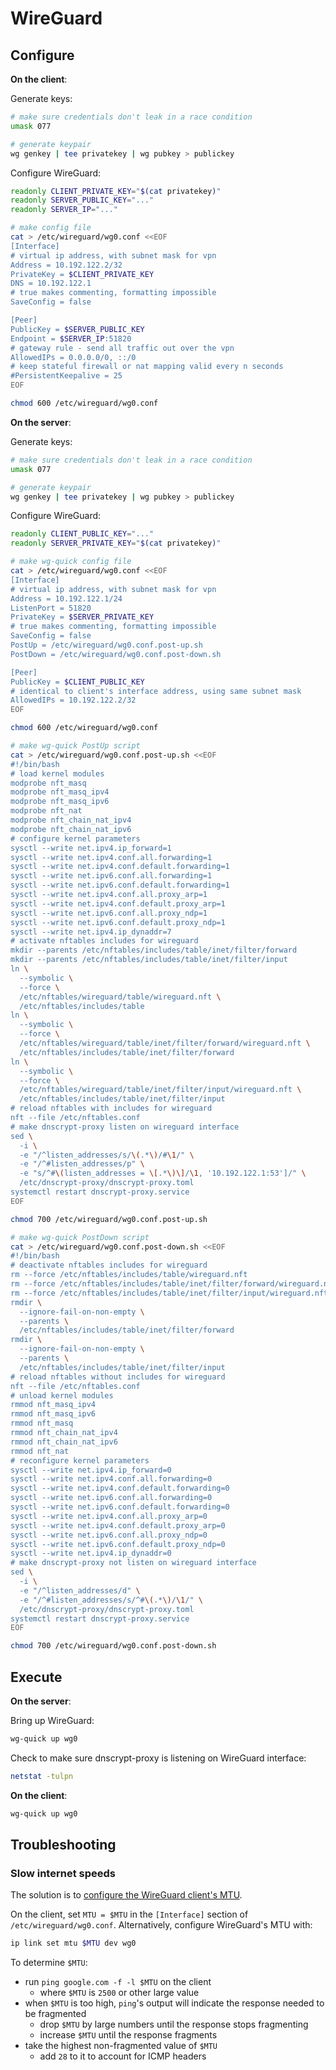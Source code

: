 # WireGuard

## Configure

**On the client**:

Generate keys:

```sh
# make sure credentials don't leak in a race condition
umask 077

# generate keypair
wg genkey | tee privatekey | wg pubkey > publickey
```

Configure WireGuard:

```sh
readonly CLIENT_PRIVATE_KEY="$(cat privatekey)"
readonly SERVER_PUBLIC_KEY="..."
readonly SERVER_IP="..."

# make config file
cat > /etc/wireguard/wg0.conf <<EOF
[Interface]
# virtual ip address, with subnet mask for vpn
Address = 10.192.122.2/32
PrivateKey = $CLIENT_PRIVATE_KEY
DNS = 10.192.122.1
# true makes commenting, formatting impossible
SaveConfig = false

[Peer]
PublicKey = $SERVER_PUBLIC_KEY
Endpoint = $SERVER_IP:51820
# gateway rule - send all traffic out over the vpn
AllowedIPs = 0.0.0.0/0, ::/0
# keep stateful firewall or nat mapping valid every n seconds
#PersistentKeepalive = 25
EOF

chmod 600 /etc/wireguard/wg0.conf
```

**On the server**:

Generate keys:

```sh
# make sure credentials don't leak in a race condition
umask 077

# generate keypair
wg genkey | tee privatekey | wg pubkey > publickey
```

Configure WireGuard:

```sh
readonly CLIENT_PUBLIC_KEY="..."
readonly SERVER_PRIVATE_KEY="$(cat privatekey)"

# make wg-quick config file
cat > /etc/wireguard/wg0.conf <<EOF
[Interface]
# virtual ip address, with subnet mask for vpn
Address = 10.192.122.1/24
ListenPort = 51820
PrivateKey = $SERVER_PRIVATE_KEY
# true makes commenting, formatting impossible
SaveConfig = false
PostUp = /etc/wireguard/wg0.conf.post-up.sh
PostDown = /etc/wireguard/wg0.conf.post-down.sh

[Peer]
PublicKey = $CLIENT_PUBLIC_KEY
# identical to client's interface address, using same subnet mask
AllowedIPs = 10.192.122.2/32
EOF

chmod 600 /etc/wireguard/wg0.conf

# make wg-quick PostUp script
cat > /etc/wireguard/wg0.conf.post-up.sh <<EOF
#!/bin/bash
# load kernel modules
modprobe nft_masq
modprobe nft_masq_ipv4
modprobe nft_masq_ipv6
modprobe nft_nat
modprobe nft_chain_nat_ipv4
modprobe nft_chain_nat_ipv6
# configure kernel parameters
sysctl --write net.ipv4.ip_forward=1
sysctl --write net.ipv4.conf.all.forwarding=1
sysctl --write net.ipv4.conf.default.forwarding=1
sysctl --write net.ipv6.conf.all.forwarding=1
sysctl --write net.ipv6.conf.default.forwarding=1
sysctl --write net.ipv4.conf.all.proxy_arp=1
sysctl --write net.ipv4.conf.default.proxy_arp=1
sysctl --write net.ipv6.conf.all.proxy_ndp=1
sysctl --write net.ipv6.conf.default.proxy_ndp=1
sysctl --write net.ipv4.ip_dynaddr=7
# activate nftables includes for wireguard
mkdir --parents /etc/nftables/includes/table/inet/filter/forward
mkdir --parents /etc/nftables/includes/table/inet/filter/input
ln \
  --symbolic \
  --force \
  /etc/nftables/wireguard/table/wireguard.nft \
  /etc/nftables/includes/table
ln \
  --symbolic \
  --force \
  /etc/nftables/wireguard/table/inet/filter/forward/wireguard.nft \
  /etc/nftables/includes/table/inet/filter/forward
ln \
  --symbolic \
  --force \
  /etc/nftables/wireguard/table/inet/filter/input/wireguard.nft \
  /etc/nftables/includes/table/inet/filter/input
# reload nftables with includes for wireguard
nft --file /etc/nftables.conf
# make dnscrypt-proxy listen on wireguard interface
sed \
  -i \
  -e "/^listen_addresses/s/\(.*\)/#\1/" \
  -e "/^#listen_addresses/p" \
  -e "s/^#\(listen_addresses = \[.*\)\]/\1, '10.192.122.1:53']/" \
  /etc/dnscrypt-proxy/dnscrypt-proxy.toml
systemctl restart dnscrypt-proxy.service
EOF

chmod 700 /etc/wireguard/wg0.conf.post-up.sh

# make wg-quick PostDown script
cat > /etc/wireguard/wg0.conf.post-down.sh <<EOF
#!/bin/bash
# deactivate nftables includes for wireguard
rm --force /etc/nftables/includes/table/wireguard.nft
rm --force /etc/nftables/includes/table/inet/filter/forward/wireguard.nft
rm --force /etc/nftables/includes/table/inet/filter/input/wireguard.nft
rmdir \
  --ignore-fail-on-non-empty \
  --parents \
  /etc/nftables/includes/table/inet/filter/forward
rmdir \
  --ignore-fail-on-non-empty \
  --parents \
  /etc/nftables/includes/table/inet/filter/input
# reload nftables without includes for wireguard
nft --file /etc/nftables.conf
# unload kernel modules
rmmod nft_masq_ipv4
rmmod nft_masq_ipv6
rmmod nft_masq
rmmod nft_chain_nat_ipv4
rmmod nft_chain_nat_ipv6
rmmod nft_nat
# reconfigure kernel parameters
sysctl --write net.ipv4.ip_forward=0
sysctl --write net.ipv4.conf.all.forwarding=0
sysctl --write net.ipv4.conf.default.forwarding=0
sysctl --write net.ipv6.conf.all.forwarding=0
sysctl --write net.ipv6.conf.default.forwarding=0
sysctl --write net.ipv4.conf.all.proxy_arp=0
sysctl --write net.ipv4.conf.default.proxy_arp=0
sysctl --write net.ipv6.conf.all.proxy_ndp=0
sysctl --write net.ipv6.conf.default.proxy_ndp=0
sysctl --write net.ipv4.ip_dynaddr=0
# make dnscrypt-proxy not listen on wireguard interface
sed \
  -i \
  -e "/^listen_addresses/d" \
  -e "/^#listen_addresses/s/^#\(.*\)/\1/" \
  /etc/dnscrypt-proxy/dnscrypt-proxy.toml
systemctl restart dnscrypt-proxy.service
EOF

chmod 700 /etc/wireguard/wg0.conf.post-down.sh
```

## Execute

**On the server**:

Bring up WireGuard:

```sh
wg-quick up wg0
```

Check to make sure dnscrypt-proxy is listening on WireGuard interface:

```sh
netstat -tulpn
```

**On the client**:

```sh
wg-quick up wg0
```

## Troubleshooting

### Slow internet speeds

The solution is to [configure the WireGuard client's
MTU](https://www.reddit.com/r/WireGuard/comments/aru07q/wireguard_slow/).

On the client, set `MTU = $MTU` in the `[Interface]` section of
`/etc/wireguard/wg0.conf`. Alternatively, configure WireGuard's MTU with:

```sh
ip link set mtu $MTU dev wg0
```

To determine `$MTU`:

- run `ping google.com -f -l $MTU` on the client
  - where `$MTU` is `2500` or other large value
- when `$MTU` is too high, `ping`'s output will indicate the response
  needed to be fragmented
  - drop `$MTU` by large numbers until the response stops fragmenting
  - increase `$MTU` until the response fragments
- take the highest non-fragmented value of `$MTU`
  - add `28` to it to account for ICMP headers

<!-- vim: set filetype=markdown foldmethod=marker foldlevel=0 nowrap -->
